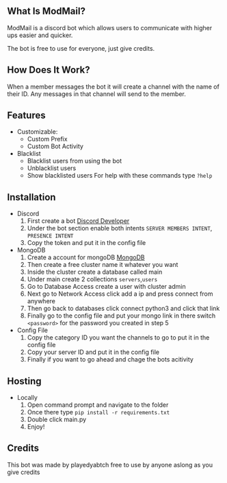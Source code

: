 ## What Is ModMail? 
ModMail is a discord bot which allows users to communicate with higher ups easier and quicker.

The bot is free to use for everyone, just give credits.

## How Does It Work?
When a member messages the bot it will create a channel with the name of their ID. Any messages in that channel will send to the member.

## Features 
* Customizable:
    * Custom Prefix
    * Custom Bot Activity
* Blacklist 
    * Blacklist users from using the bot
    * Unblacklist users
    * Show blacklisted users
For help with these commands type `?help` 

## Installation 
* Discord
  1. First create a bot [Discord Developer](https://discord.com/developers/applications)
  2. Under the bot section enable both intents `SERVER MEMBERS INTENT`, `PRESENCE INTENT`
  3. Copy the token and put it in the config file
* MongoDB
  1. Create a account for mongoDB [MongoDB](https://www.mongodb.com)
  2. Then create a free cluster name it whatever you want
  3. Inside the cluster create a database called main
  4. Under main create 2 collections `servers`,`users`
  5. Go to Database Access create a user with cluster admin
  6. Next go to Network Access click add a ip and press connect from anywhere
  7. Then go back to databases click connect python3 and click that link
  8. Finally go to the config file and put your mongo link in there switch `<password>` for the password you created in step 5
* Config File
  1. Copy the category ID you want the channels to go to put it in the config file
  2. Copy your server ID and put it in the config file
  3. Finally if you want to go ahead and chage the bots acitivity

## Hosting 

* Locally
  1. Open command prompt and navigate to the folder
  2. Once there type `pip install -r requirements.txt`
  3. Double click main.py
  4. Enjoy!

## Credits
This bot was made by playedyabtch free to use by anyone aslong as you give credits
